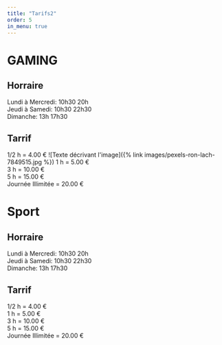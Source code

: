 ```yaml
---
title: "Tarifs2"
order: 5
in_menu: true
---
```

# GAMING
## Horraire 
  
Lundi à Mercredi: 10h30 20h  
Jeudi à Samedi: 10h30 22h30  
Dimanche: 13h 17h30
                                                                                                                         
## Tarrif  
1/2 h =                          4.00 €  ![Texte décrivant l'image]({% link images/pexels-ron-lach-7849515.jpg %})
1 h = 5.00 €  
3 h =                           10.00 €  
5 h =                           15.00 €  
Journée Illimitée =    20.00 € 

# Sport  
## Horraire   
Lundi à Mercredi: 10h30 20h  
Jeudi à Samedi: 10h30 22h30  
Dimanche: 13h 17h30 

## Tarrif
1/2 h      =                     4.00 €  
1 h       =                       5.00 €  
3 h       =                     10.00 €  
5 h        =                    15.00 €  
Journée Illimitée   =  20.00 € 